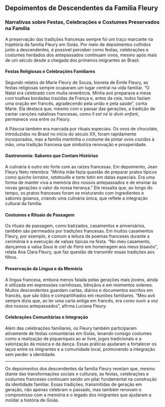 ## Depoimentos de Descendentes da Família Fleury

### Narrativas sobre Festas, Celebrações e Costumes Preservados na Família

A preservação das tradições francesas sempre foi um traço marcante na trajetória da família Fleury em Goiás. Por meio de depoimentos colhidos junto a descendentes, é possível perceber como festas, celebrações e costumes herdados dos antepassados continuam vivos, mesmo após mais de um século desde a chegada dos primeiros imigrantes ao Brasil.

#### **Festas Religiosas e Celebrações Familiares**

Segundo relatos de Marie Fleury de Souza, bisneta de Émile Fleury, as festas religiosas sempre ocuparam um lugar central na vida familiar. “O Natal era celebrado com muita reverência. Minha avó preparava a mesa com toalhas bordadas trazidas da França e, antes da ceia, todos faziam uma oração em francês, agradecendo pela união e pela saúde”, conta Marie. Ela destaca que, mesmo com o passar das gerações, a tradição de cantar canções natalinas francesas, como *Il est né le divin enfant*, permanece viva entre os Fleury.

A Páscoa também era marcada por rituais especiais. Os ovos de chocolate, introduzidos no Brasil no início do século XX, foram rapidamente incorporados, mas a família mantinha o costume de pintar ovos cozidos à mão, uma tradição francesa que simboliza renovação e prosperidade.

#### **Gastronomia: Sabores que Contam Histórias**

A culinária é outro elo forte com as raízes francesas. Em depoimento, Jean Fleury Neto relembra: “Minha mãe fazia questão de preparar pratos típicos como *quiche lorraine*, *ratatouille* e *tarte tatin* em datas especiais. Era uma forma de manter viva a memória dos nossos antepassados e de ensinar às novas gerações o valor da nossa herança.” Ele ressalta que, ao longo do tempo, os pratos franceses foram se misturando com ingredientes e sabores goianos, criando uma culinária única, que reflete a integração cultural da família.

#### **Costumes e Rituais de Passagem**

Os rituais de passagem, como batizados, casamentos e aniversários, também são permeados por tradições francesas. Em muitos casamentos Fleury, por exemplo, é comum a leitura de poemas franceses durante a cerimônia e a execução de valsas típicas na festa. “No meu casamento, dançamos a valsa *Sous le ciel de Paris* em homenagem aos meus bisavós”, relata Ana Clara Fleury, que faz questão de transmitir essas tradições aos filhos.

#### **Preservação da Língua e da Memória**

A língua francesa, embora menos falada pelas gerações mais jovens, ainda é utilizada em expressões carinhosas, bênçãos e em momentos solenes. Muitos descendentes guardam cartas, diários e documentos escritos em francês, que são lidos e compartilhados em reuniões familiares. “Meu avô sempre dizia que, ao ler uma carta antiga em francês, era como ouvir a voz dos nossos antepassados”, afirma Luciana Fleury.

#### **Celebrações Comunitárias e Integração**

Além das celebrações familiares, os Fleury também participaram ativamente de festas comunitárias em Goiás, levando consigo costumes como a realização de piqueniques ao ar livre, jogos tradicionais e a valorização da música e da dança. Essas práticas ajudaram a fortalecer os laços entre os imigrantes e a comunidade local, promovendo a integração sem perder a identidade.

---

Os depoimentos dos descendentes da família Fleury revelam que, mesmo diante das transformações sociais e culturais, as festas, celebrações e costumes franceses continuam sendo um pilar fundamental na construção da identidade familiar. Essas tradições, transmitidas de geração em geração, não apenas celebram o passado, mas também renovam o compromisso com a memória e o legado dos imigrantes que ajudaram a moldar a história de Goiás.